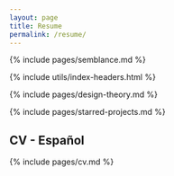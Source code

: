 ```yaml
---
layout: page
title: Resume
permalink: /resume/
---
```


{% include pages/semblance.md %}

{% include utils/index-headers.html %}

{% include pages/design-theory.md %}

{% include pages/starred-projects.md %}

## CV - Español

{% include pages/cv.md %}
